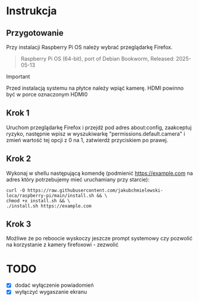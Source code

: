 # Instrukcja

## Przygotowanie

Przy instalacji Raspberry Pi OS należy wybrać przeglądarkę Firefox.

> Raspberry Pi OS (64-bit), port of Debian Bookworm, Released: 2025-05-13

> [!IMPORTANT]
> Przed instalacją systemu na płytce należy wpiąć kamerę. HDMI powinno być w porce oznaczonym HDMI0

## Krok 1

Uruchom przeglądarkę Firefox i przejdź pod adres about:config, zaakceptuj ryzyko, następnie wpisz w wyszukiwarkę "permissions.default.camera" i zmień wartość tej opcji z 0 na 1, zatwierdź przyciskiem po prawej.

## Krok 2

Wykonaj w shellu następującą komendę (podmienić https://example.com na adres który potrzebujemy mieć uruchamiany przy starcie):

```
curl -O https://raw.githubusercontent.com/jakubchmielewski-loca/raspberry-pi/main/install.sh && \
chmod +x install.sh && \
./install.sh https://example.com
```

## Krok 3

Możliwe że po reboocie wyskoczy jeszcze prompt systemowy czy pozwolić na korzystanie z kamery firefoxowi - zezwolić

# TODO

- [x] dodać wyłączenie powiadomień
- [x] wyłączyć wygaszanie ekranu
